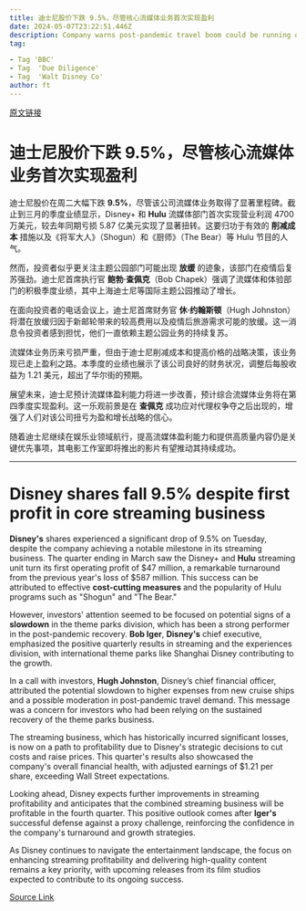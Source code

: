 ```yaml
---
title: 迪士尼股价下跌 9.5%，尽管核心流媒体业务首次实现盈利
date: 2024-05-07T23:22:51.446Z
description: Company warns post-pandemic travel boom could be running out of steam
tag: 

- Tag 'BBC'
- Tag  'Due Diligence'
- Tag  'Walt Disney Co'
author: ft
---
```


[原文链接](https://ft.com/content/7882c7a5-dae7-4726-946e-910edf70ee55)

# 迪士尼股价下跌 9.5%，尽管核心流媒体业务首次实现盈利

迪士尼股价在周二大幅下跌 **9.5%**，尽管该公司流媒体业务取得了显著里程碑。截止到三月的季度业绩显示，Disney+ 和 **Hulu** 流媒体部门首次实现营业利润 4700 万美元，较去年同期亏损 5.87 亿美元实现了显著扭转。这要归功于有效的 **削减成本** 措施以及《将军大人》（Shogun）和《厨师》（The Bear）等 Hulu 节目的人气。

然而，投资者似乎更关注主题公园部门可能出现 **放缓** 的迹象，该部门在疫情后复苏强劲。迪士尼首席执行官 **鲍勃·查佩克**（Bob Chapek）强调了流媒体和体验部门的积极季度业绩，其中上海迪士尼等国际主题公园推动了增长。

在面向投资者的电话会议上，迪士尼首席财务官 **休·约翰斯顿**（Hugh Johnston）将潜在放缓归因于新邮轮带来的较高费用以及疫情后旅游需求可能的放缓。这一消息令投资者感到担忧，他们一直依赖主题公园业务的持续复苏。

流媒体业务历来亏损严重，但由于迪士尼削减成本和提高价格的战略决策，该业务现已走上盈利之路。本季度的业绩也展示了该公司良好的财务状况，调整后每股收益为 1.21 美元，超出了华尔街的预期。

展望未来，迪士尼预计流媒体盈利能力将进一步改善，预计综合流媒体业务将在第四季度实现盈利。这一乐观前景是在 **查佩克** 成功应对代理权争夺之后出现的，增强了人们对该公司扭亏为盈和增长战略的信心。

随着迪士尼继续在娱乐业领域航行，提高流媒体盈利能力和提供高质量内容仍是关键优先事项，其电影工作室即将推出的影片有望推动其持续成功。

---

# Disney shares fall 9.5% despite first profit in core streaming business 

**Disney's** shares experienced a significant drop of 9.5% on Tuesday, despite the company achieving a notable milestone in its streaming business. The quarter ending in March saw the Disney+ and **Hulu** streaming unit turn its first operating profit of $47 million, a remarkable turnaround from the previous year's loss of $587 million. This success can be attributed to effective **cost-cutting measures** and the popularity of Hulu programs such as "Shogun" and "The Bear." 

However, investors' attention seemed to be focused on potential signs of a **slowdown** in the theme parks division, which has been a strong performer in the post-pandemic recovery. **Bob Iger**, **Disney's** chief executive, emphasized the positive quarterly results in streaming and the experiences division, with international theme parks like Shanghai Disney contributing to the growth. 

In a call with investors, **Hugh Johnston**, Disney’s chief financial officer, attributed the potential slowdown to higher expenses from new cruise ships and a possible moderation in post-pandemic travel demand. This message was a concern for investors who had been relying on the sustained recovery of the theme parks business. 

The streaming business, which has historically incurred significant losses, is now on a path to profitability due to Disney's strategic decisions to cut costs and raise prices. This quarter's results also showcased the company's overall financial health, with adjusted earnings of $1.21 per share, exceeding Wall Street expectations. 

Looking ahead, Disney expects further improvements in streaming profitability and anticipates that the combined streaming business will be profitable in the fourth quarter. This positive outlook comes after **Iger's** successful defense against a proxy challenge, reinforcing the confidence in the company's turnaround and growth strategies. 

As Disney continues to navigate the entertainment landscape, the focus on enhancing streaming profitability and delivering high-quality content remains a key priority, with upcoming releases from its film studios expected to contribute to its ongoing success.

[Source Link](https://ft.com/content/7882c7a5-dae7-4726-946e-910edf70ee55)

